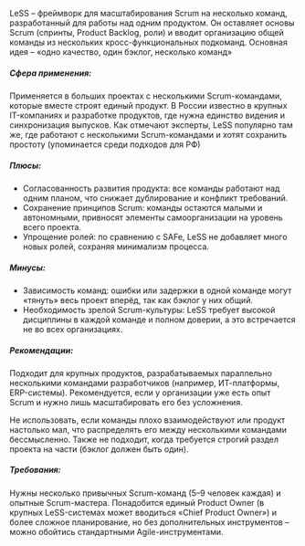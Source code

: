 LeSS – фреймворк для масштабирования Scrum на несколько команд, разработанный для работы над одним продуктом. Он оставляет основы Scrum (спринты, Product Backlog, роли) и вводит организацию общей команды из нескольких кросс-функциональных подкоманд. Основная идея – «одно качество, один бэклог, несколько команд»
##### Сфера применения:
Применяется в больших проектах с несколькими Scrum-командами, которые вместе строят единый продукт. В России известно в крупных IT-компаниях и разработке продуктов, где нужна единство видения и синхронизация выпусков. Как отмечают эксперты, LeSS популярно там же, где работают с несколькими Scrum-командами и хотят сохранить простоту (упоминается среди подходов для РФ)
##### Плюсы:
  - Согласованность развития продукта: все команды работают над одним планом, что снижает дублирование и конфликт требований.
  - Сохранение принципов Scrum: команды остаются малыми и автономными, привносят элементы самоорганизации на уровень всего проекта.
  - Упрощение ролей: по сравнению с SAFe, LeSS не добавляет много новых ролей, сохраняя минимализм процесса.

##### Минусы: 
 - Зависимость команд: ошибки или задержки в одной команде могут «тянуть» весь проект вперёд, так как бэклог у них общий.
 - Необходимость зрелой Scrum-культуры: LeSS требует высокой дисциплины в каждой команде и полном доверии, а это встречается не во всех организациях.
 
##### Рекомендации:
Подходит для крупных продуктов, разрабатываемых параллельно несколькими командами разработчиков (например, ИТ-платформы, ERP-системы). Рекомендуется, если у организации уже есть опыт Scrum и нужно лишь масштабировать его без усложнения.

Не использовать, если команды плохо взаимодействуют или продукт настолько мал, что распределять его между несколькими командами бессмысленно. Также не подходит, когда требуется строгий раздел проекта на части (бэклог должен быть один).
##### Требования:
Нужны несколько привычных Scrum-команд (5–9 человек каждая) и опытные Scrum-мастера. Понадобится единый Product Owner (в крупных LeSS-системах может вводиться «Chief Product Owner») и более сложное планирование, но без дополнительных инструментов – можно обойтись стандартными Agile-инструментами.
